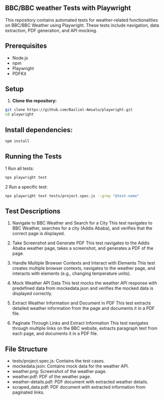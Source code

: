 ## BBC/BBC weather Tests with Playwright
This repository contains automated tests for weather-related functionalities on BBC/BBC Weather using Playwright. These tests include navigation, data extraction, PDF generation, and API mocking.

## Prerequisites
- Node.js
- npm
- Playwright
- PDFKit
## Setup

1. **Clone the repository:**

```bash
git clone https://github.com/Basliel-Amsalu/playwright.git
cd playwright
```

## Install dependencies:
```bash
npm install
```

## Running the Tests
1 Run all tests:
```bash
npx playwright test
```
2 Run a specific test:
```bash
npx playwright test tests/project.spec.js --grep "@test-name"
```
## Test Descriptions

1. Navigate to BBC Weather and Search for a City
This test navigates to BBC Weather, searches for a city (Addis Ababa), and verifies that the correct page is displayed.

2. Take Screenshot and Generate PDF
This test navigates to the Addis Ababa weather page, takes a screenshot, and generates a PDF of the page.

3. Handle Multiple Browser Contexts and Interact with Elements
This test creates multiple browser contexts, navigates to the weather page, and interacts with elements (e.g., changing temperature units).

4. Mock Weather API Data
This test mocks the weather API response with predefined data from mockedata.json and verifies the mocked data is displayed correctly.

5. Extract Weather Information and Document in PDF
This test extracts detailed weather information from the page and documents it in a PDF file.

6. Paginate Through Links and Extract Information
This test navigates through multiple links on the BBC website, extracts paragraph text from each page, and documents it in a PDF file.

## File Structure
- tests/project.spec.js: Contains the test cases.
- mockedata.json: Contains mock data for the weather API.
- weather.png: Screenshot of the weather page.
- weather.pdf: PDF of the weather page.
- weather-details.pdf: PDF document with extracted weather details.
- scraped_data.pdf: PDF document with extracted information from paginated links.
